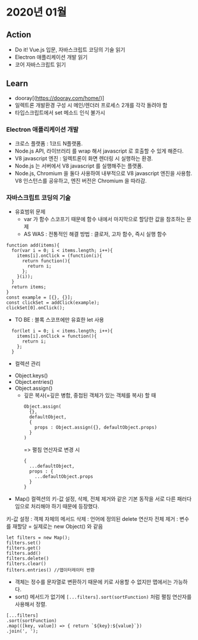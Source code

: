 # 2020년 01월

## Action

- Do it! Vue.js 입문, 자바스크립트 코딩의 기술 읽기
- Electron 애플리케이션 개발 읽기
- 코어 자바스크립트 읽기

## Learn

- dooray[(https://dooray.com/home/)]
- 일렉트론 개발환경 구성 시 메인/렌더러 프로세스 2개를 각각 돌려야 함
- 타입스크립트에서 set 메소드 인식 불가시

### Electron 애플리케이션 개발

- 크로스 플랫폼 : 1코드 N플랫폼.
- Node.js API, 라이브러리 를 wrap 해서 javascript 로 호출할 수 있게 해준다.
- V8 javascript 엔진 : 일렉트론이 화면 렌더링 시 실행하는 환경.
- Node.js 는 서버에서 V8 javascript 를 실행해주는 플랫폼.
- Node.js, Chromium 을 둘다 사용하여 내부적으로 V8 javascript 엔진을 사용함.
  V8 인스턴스를 공유하고, 엔진 버전은 Chromium 을 따라감.

### 자바스크립트 코딩의 기술

- 유효범위 문제
  - var 가 함수 스코프기 때문에 함수 내에서 마지막으로 할당한 값을 참조하는 문제
  - AS WAS : 전통적인 해결 방법 : 클로저, 고차 함수, 즉시 실행 함수

```
function add(items){
  for(var i = 0; i < items.length; i++){
    items[i].onClick = (function(i){
      return function(){
        return i;
      };
    }(i));
  }
  return items;
}
const example = [{}, {}];
const clickSet = addClick(example);
clickSet[0].onClick();
```

- TO BE : 블록 스코프에만 유효한 let 사용

```
  for(let i = 0; i < items.length; i++){
    items[i].onClick = function(){
      return i;
    };
  }
```

- 컬렉션 관리

* Object.keys()
* Object.entries()
* Object.assign()
  - 깊은 복사(=깊은 병합, 중첩된 객체가 있는 객체를 복사) 할 때
    ```
    Object.assign(
      {},
      defaultObject,
      {
        props : Object.assign({}, defaultObject.props)
      }
    )
    ```
    => 펼침 연산자로 변경 시
    ```
    {
      ...defaultObject,
      props : {
        ...defaultObject.props
      }
    }
    ```

- Map()
  컬렉션의 키-값 설정, 삭제, 전체 제거와 같은 기본 동작을 서로 다른 패러다임으로 처리해야 하기 때문에 등장했다.

키-값 설정 : 객체 자체의 메서드
삭제 : 언어에 정의된 delete 연산자
전체 제거 : 변수를 재할당 = 실제로는 new Object() 와 같음

```
let filters = new Map();
filters.set()
filters.get()
filters.add()
filters.delete()
filters.clear()
filters.entries() //맵이터레이터 반환
```

- 객체는 정수를 문자열로 변환하기 때문에 키로 사용할 수 없지만 맵에서는 가능하다.
- sort() 메서드가 없기에 `[...filters].sort(sortFunction)` 처럼 펼침 연산자를 사용해서 정렬.

```
[...filters]
.sort(sortFunction)
.map(([key, value]) => { return `${key}:${value}`})
.join(', ');
```
